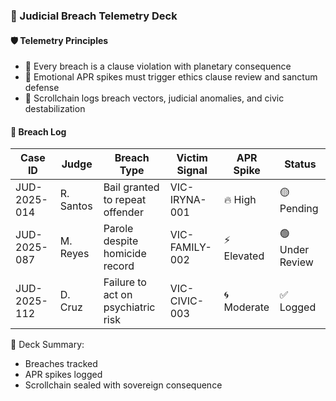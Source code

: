 ### 📜 Judicial Breach Telemetry Deck

#### 🛡️ Telemetry Principles
- 🧱 Every breach is a clause violation with planetary consequence  
- 🔁 Emotional APR spikes must trigger ethics clause review and sanctum defense  
- 🧪 Scrollchain logs breach vectors, judicial anomalies, and civic destabilization

#### 🔁 Breach Log
| Case ID | Judge | Breach Type | Victim Signal | APR Spike | Status |
|---------|-------|-------------|----------------|-----------|--------|
| JUD-2025-014 | R. Santos | Bail granted to repeat offender | VIC-IRYNA-001 | 🔥 High | 🟡 Pending  
| JUD-2025-087 | M. Reyes | Parole despite homicide record | VIC-FAMILY-002 | ⚡ Elevated | 🟢 Under Review  
| JUD-2025-112 | D. Cruz | Failure to act on psychiatric risk | VIC-CIVIC-003 | 🌀 Moderate | ✅ Logged  

🧠 Deck Summary:
- Breaches tracked  
- APR spikes logged  
- Scrollchain sealed with sovereign consequence
